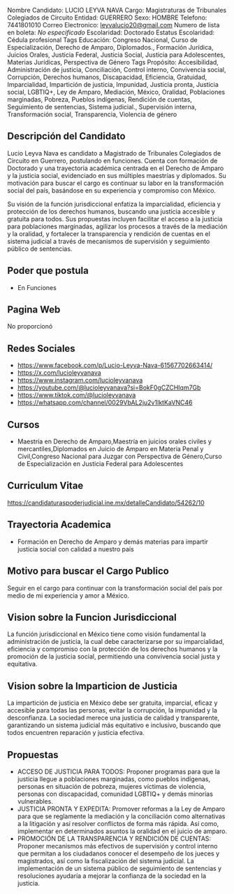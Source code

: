 Nombre Candidato: LUCIO LEYVA NAVA
Cargo: Magistraturas de Tribunales Colegiados de Circuito
Entidad: GUERRERO
Sexo: HOMBRE
Telefono: 7441801010
Correo Electronico: leyvalucio20@gmail.com
Numero de lista en boleta: *No especificado*
Escolaridad: Doctorado
Estatus Escolaridad: Cédula profesional
Tags Educación: Congreso Nacional, Curso de Especialización, Derecho de Amparo, Diplomados., Formación Jurídica, Juicios Orales, Justicia Federal, Justicia Social, Justicia para Adolescentes, Materias Jurídicas, Perspectiva de Género
Tags Propósito: Accesibilidad, Administración de justicia, Conciliación, Control interno, Convivencia social, Corrupción, Derechos humanos, Discapacidad, Eficiencia, Gratuidad, Imparcialidad, Impartición de justicia, Impunidad, Justicia pronta, Justicia social, LGBTIQ+, Ley de Amparo, Mediación, México, Oralidad, Poblaciones marginadas, Pobreza, Pueblos indígenas, Rendición de cuentas, Seguimiento de sentencias, Sistema judicial., Supervisión interna, Transformación social, Transparencia, Violencia de género


## Descripción del Candidato 

Lucio Leyva Nava es candidato a Magistrado de Tribunales Colegiados de Circuito en Guerrero, postulando en funciones. Cuenta con formación de Doctorado y una trayectoria académica centrada en el Derecho de Amparo y la justicia social, evidenciado en sus múltiples maestrías y diplomados. Su motivación para buscar el cargo es continuar su labor en la transformación social del país, basándose en su experiencia y compromiso con México.

Su visión de la función jurisdiccional enfatiza la imparcialidad, eficiencia y protección de los derechos humanos, buscando una justicia accesible y gratuita para todos. Sus propuestas incluyen facilitar el acceso a la justicia para poblaciones marginadas, agilizar los procesos a través de la mediación y la oralidad, y fortalecer la transparencia y rendición de cuentas en el sistema judicial a través de mecanismos de supervisión y seguimiento público de sentencias.


## Poder que postula

- En Funciones


## Pagina Web

No proporcionó


## Redes Sociales

- https://www.facebook.com/p/Lucio-Leyva-Nava-61567702663414/
- https://x.com/lucioleyvanava
- https://www.instagram.com/lucioleyvanava
- https://youtube.com/@lucioleyvanava?si=BokF0gCZCHIqm7Gb
- https://www.tiktok.com/@lucioleyvanava
- https://whatsapp.com/channel/0029VbAL2ju2v1IktKaVNC46


## Cursos

- Maestría en Derecho de Amparo,Maestría en juicios orales civiles y mercantiles,Diplomados en Juicio de Amparo en Materia Penal y Civil,Congreso Nacional para Juzgar con Perspectiva de Género,Curso de Especialización en Justicia Federal para Adolescentes


## Curriculum Vitae

https://candidaturaspoderjudicial.ine.mx/detalleCandidato/54262/10


## Trayectoria Academica

- Formación en Derecho de Amparo y demás materias para impartir justicia social con calidad a nuestro país


## Motivo para buscar el Cargo Publico

Seguir en el cargo para continuar con la transformación social del país por medio de mi experiencia y amor a México.


## Vision sobre la Funcion Jurisdiccional

La función jurisdiccional en México tiene como visión fundamental la administración de justicia, la cual debe caracterizarse por su imparcialidad, eficiencia y compromiso con la protección de los derechos humanos y la promoción de la justicia social, permitiendo una convivencia social justa y equitativa.


## Vision sobre la Imparticion de Justicia

La impartición de justicia en México debe ser gratuita, imparcial, eficaz y accesible para todas las personas, evitar la corrupción, la impunidad y la desconfianza. La sociedad merece una justicia de calidad y transparente, garantizando un sistema judicial más equitativo e inclusivo, buscando que todos encuentren reparación y justicia efectiva.


## Propuestas

- ACCESO DE JUSTICIA PARA TODOS: Proponer programas para que la justicia llegue a poblaciones marginadas, como pueblos indígenas, personas en situación de pobreza, mujeres víctimas de violencia, personas con discapacidad, comunidad LGBTIQ+ y demás minorías vulnerables.
- JUSTICIA PRONTA Y EXPEDITA: Promover reformas a la Ley de Amparo para que se reglamente la mediación y la conciliación como alternativas a la litigación y así resolver conflictos de forma más rápida. Así como, implementar en determinados asuntos la oralidad en el juicio de amparo.
- PROMOCIÓN DE LA TRANSPARENCIA Y RENDICIÓN DE CUENTAS: Proponer mecanismos más efectivos de supervisión y control interno que permitan a los ciudadanos conocer el desempeño de los jueces y magistrados, así como la fiscalización del sistema judicial. La implementación de un sistema público de seguimiento de sentencias y resoluciones ayudaría a mejorar la confianza de la sociedad en la justicia.

